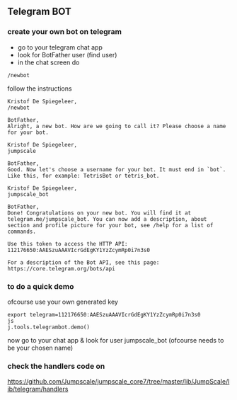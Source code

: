 ## Telegram BOT

### create your own bot on telegram

- go to your telegram chat app
- look for BotFather user (find user)
- in the chat screen do

```
/newbot
```
follow the instructions

```
Kristof De Spiegeleer, 
/newbot

BotFather, 
Alright, a new bot. How are we going to call it? Please choose a name for your bot.

Kristof De Spiegeleer, 
jumpscale

BotFather, 
Good. Now let's choose a username for your bot. It must end in `bot`. Like this, for example: TetrisBot or tetris_bot.

Kristof De Spiegeleer,
jumpscale_bot

BotFather, 
Done! Congratulations on your new bot. You will find it at telegram.me/jumpscale_bot. You can now add a description, about section and profile picture for your bot, see /help for a list of commands.

Use this token to access the HTTP API:
112176650:AAESzuAAAVIcrGdEgKY1YzZcymRp0i7n3s0

For a description of the Bot API, see this page: https://core.telegram.org/bots/api
```


### to do a quick demo

ofcourse use your own generated key
```
export telegram=112176650:AAESzuAAAVIcrGdEgKY1YzZcymRp0i7n3s0
js
j.tools.telegrambot.demo()
```

now go to your chat app & look for user jumpscale_bot (ofcourse needs to be your chosen name)


### check the handlers code on

https://github.com/Jumpscale/jumpscale_core7/tree/master/lib/JumpScale/lib/telegram/handlers
